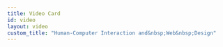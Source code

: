 ```yaml
---
title: Video Card
id: video
layout: video
custom_title: "Human-Computer Interaction and&nbsp;Web&nbsp;Design"
---
```

